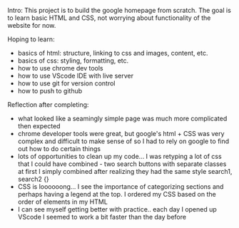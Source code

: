 Intro:
This project is to build the google homepage from scratch. The goal is to learn basic HTML and CSS, not worrying about functionality of the website for now. 

Hoping to learn:
- basics of html: structure, linking to css and images, content, etc.
- basics of css: styling, formatting, etc.
- how to use chrome dev tools
- how to use VScode IDE with live server
- how to use git for version control
- how to push to github

Reflection after completing:
- what looked like a seamingly simple page was much more complicated then expected
- chrome developer tools were great, but google's html + CSS was very complex and difficult to make sense of so I had to rely on google to find out how to do certain things
- lots of opportunities to clean up my code... I was retyping a lot of css that I could have combined - two search buttons with separate classes at first I simply combined after realizing they had the same style search1, search2 {}
- CSS is loooooong... I see the importance of categorizing sections and perhaps having a legend at the top. I ordered my CSS based on the order of elements in my HTML
- I can see myself getting better with practice.. each day I opened up VScode I seemed to work a bit faster than the day before
